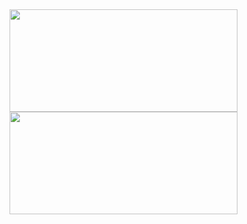 <div>
  <a href="https://github.com/RenanFacina">
  <img width="400"height="180em" src="https://github-readme-stats.vercel.app/api?username=RenanFacina&show_icons=true&theme=dark&include_all_commits=true&count_private=true"/>
  <br>
  <img width="400" height="180em" src="https://github-readme-stats.vercel.app/api/top-langs/?username=RenanFacina&layout=compact&langs_count=6&theme=dark"/>
</div>
